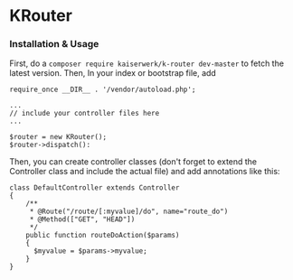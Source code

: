 # KRouter

### Installation & Usage

First, do a `composer require kaiserwerk/k-router dev-master` to fetch the latest version. Then, In your index or bootstrap file, add

```
require_once __DIR__ . '/vendor/autoload.php';

...
// include your controller files here
...

$router = new KRouter();
$router->dispatch():
```

Then, you can create controller classes (don't forget to extend the Controller class and include the actual file) and 
add annotations like this:

```
class DefaultController extends Controller
{
    /**
     * @Route("/route/[:myvalue]/do", name="route_do")
     * @Method(["GET", "HEAD"])
     */
    public function routeDoAction($params)
    {
      $myvalue = $params->myvalue;
    }
}
```
